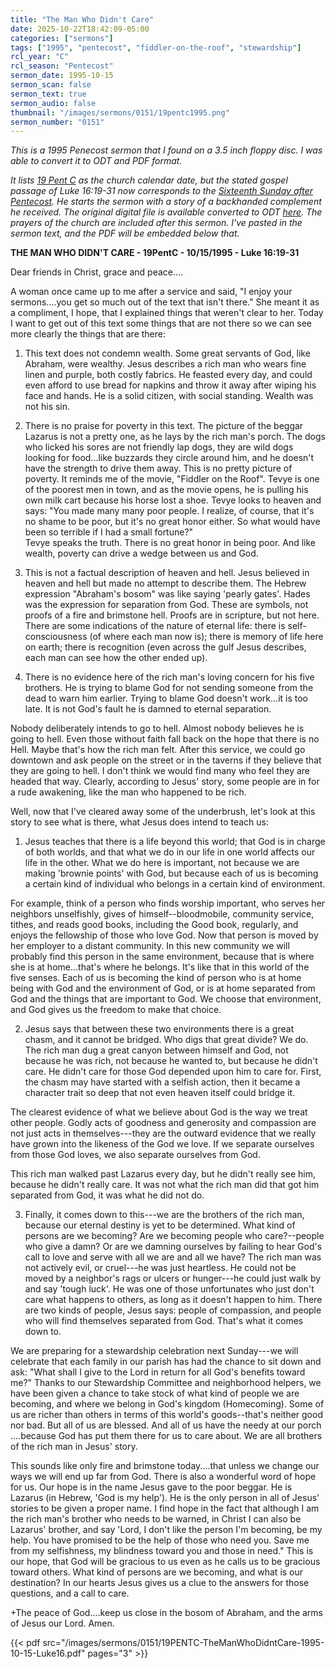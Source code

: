 ```yaml
---
title: "The Man Who Didn't Care"
date: 2025-10-22T18:42:09-05:00
categories: ["sermons"]
tags: ["1995", "pentecost", "fiddler-on-the-roof", "stewardship"]
rcl_year: "C"
rcl_season: "Pentecost"
sermon_date: 1995-10-15
sermon_scan: false
sermon_text: true
sermon_audio: false
thumbnail: "/images/sermons/0151/19pentc1995.png"
sermon_number: "0151"
---
```


_This is a 1995 Penecost sermon that I found on a 3.5 inch floppy disc. I was able to convert it to ODT and PDF format._

<!--more-->

_It lists [19 Pent C](https://lectionary.library.vanderbilt.edu/texts/?y=384&z=p&d=80) as the church calendar date, but the stated gospel passage of Luke 16:19-31 now corresponds to the [Sixteenth Sunday after Pentecost](https://lectionary.library.vanderbilt.edu/texts/?y=384&z=p&d=77). He starts the sermon with a story of a backhanded complement he received. The original digital file is available converted to ODT [here](/images/sermons/0151/19PENTC-TheManWhoDidntCare-1995-10-15-Luke16.odt). The prayers of the church are included after this sermon. I've pasted in the sermon text, and the PDF will be embedded below that._

**THE MAN WHO DIDN'T CARE - 19PentC - 10/15/1995 - Luke 16:19-31**

Dear friends in Christ, grace and peace....

A woman once came up to me after a service and said, "I enjoy your sermons....you get so much out of the text that isn't there."  She meant it as a compliment, I hope, that I explained things that weren't clear to her. Today I want to get out of this text some things that are not there so we can see more clearly the things that are there: 

1. This text does not condemn wealth.  Some great servants of God, like Abraham, were wealthy.  Jesus describes a rich man who wears fine linen and purple, both costly fabrics.  He feasted every day, and could  even afford to use bread for napkins and throw it away after wiping his face and hands. He is a solid citizen, with social standing.  Wealth was not his sin.

2. There is no praise for poverty in this text.  The picture of the beggar Lazarus is not a pretty one, as he lays by the rich man's porch.  The dogs who licked his sores are not friendly lap dogs, they are wild dogs looking for food...like buzzards they circle around him, and he doesn't have the strength to drive them away.  This is no pretty picture of poverty.  It reminds me of the movie, "Fiddler on the Roof".  Tevye is one of the poorest men in town, and as the movie opens, he is pulling his own milk cart because his horse lost a shoe.  Tevye looks to heaven and says: "You made many many poor people.  I realize, of course, that it's no shame to be poor, but it's no great honor either.  So what would have been so terrible if I had a small fortune?"  
Tevye speaks the truth.  There is no great honor in being poor.  And like wealth, poverty can drive a wedge between us and God.

3. This is not a factual description of heaven and hell.  Jesus believed in heaven and hell but made no attempt to describe them.  The Hebrew expression "Abraham's bosom" was like saying 'pearly gates'.  Hades was the expression for separation from God.  These are symbols, not proofs of a fire and brimstone hell.  Proofs are in scripture, but not here.
There are some indications of the nature of eternal life:  there is self-consciousness (of where each man now is); there is memory of life here on earth; there is recognition (even across the gulf Jesus describes, each man can see how the other ended up).

4. There is no evidence here of the rich man's loving concern for his five brothers.  He is trying to blame God for not sending someone from the dead to warn him earlier.  Trying to blame God doesn't work...it is too late.  It is not God's fault he is damned to eternal separation.

Nobody deliberately intends to go to hell.  Almost nobody believes he is going to hell.  Even those without faith fall back on the hope that there is no Hell.  Maybe that's how the rich man felt.  After this service, we could go downtown and ask people on the street or in the taverns if they believe that they are going to hell.  I don't think we would find many who feel they are headed that way.  Clearly, according to Jesus' story, some people are in for a rude awakening, like the man who happened to be rich.

Well, now that I've cleared away some of the underbrush, let's look at this story to see what is there, what Jesus does intend to teach us:

1. Jesus teaches that there is a life beyond this world; that God is in charge of both worlds, and that what we do in our life in one world affects our life in the other.  What we do here is important, not because we are making 'brownie points' with God, but because each of us is becoming a certain kind of individual who belongs in a certain kind of environment.  

For example, think of a person who finds worship important, who serves her neighbors unselfishly, gives of himself--bloodmobile, community service, tithes, and reads good books, including the Good book, regularly, and enjoys the fellowship of those who love God.  Now that person is moved by her employer to a distant community.  In this new community we will probably find this person in the same environment, because that is where she is at home...that's where he belongs.  It's like that in this world of the five senses.  Each of us is becoming the kind of person who is at home being with God and the environment of God, or is at home separated from God and the things that are important to God.  We choose that environment, and God gives us the freedom to make that choice.

2.  Jesus says that between these two environments there is a great chasm, and it cannot be bridged.  Who digs that great divide?  We do.  The rich man dug a great canyon between himself and God, not because he was rich, not because he wanted to, but because he didn't care.  He didn't care for those God depended upon him to care for.  First, the chasm may have started with a selfish action, then it became a character trait so deep that not even heaven itself could bridge it.

The clearest evidence of what we believe about God is the way we treat other people.  Godly acts of goodness and generosity and compassion are not just acts in themselves---they are the outward evidence that we really have grown into the likeness of the God we love.  If we separate ourselves from those God loves, we also separate ourselves from God.

This rich man walked past Lazarus every day, but he didn't really see him, because he didn't really care.  It was not what the rich man did that got him separated from God, it was what he did not do.

3.  Finally, it comes down to this---we are the brothers of the rich man, because our eternal destiny is yet to be determined.  What kind of persons are we becoming?  Are we becoming people who care?--people who give a damn?  Or are we damning ourselves by failing to hear God's call to love and serve with all we are and all we have?  The rich man was not actively evil, or cruel---he was just heartless.  He could not be moved by a neighbor's rags or ulcers or hunger---he could just walk by and say 'tough luck'.  He was one of those unfortunates who just don't care what happens to others, as long as it doesn't happen to him.  There are two kinds of people, Jesus says: people of compassion, and people who will find themselves separated from God.  That's what it comes down to.
     
We are preparing for a stewardship celebration next Sunday---we will celebrate that each family in our parish has had the chance to sit down and ask: "What shall I give to the Lord in return for all God's benefits toward me?"  Thanks to our Stewardship Committee and neighborhood helpers, we have been given a chance to take stock of what kind of people we are becoming, and where we belong in God's kingdom (Homecoming).  Some of us are richer than others in terms of this world's goods--that's neither good nor bad.  But all of us are blessed.  And all of us have the needy at our porch ....because God has put them there for us to care about.  We are all brothers of the rich man in Jesus' story.

This sounds like only fire and brimstone today....that unless we change our ways we will end up far from God.  There is also a wonderful word of hope for us.  Our hope is in the name Jesus gave to the poor beggar.  He is Lazarus (in Hebrew, 'God is my help').  He is the only person in all of Jesus' stories to be given a proper name.  I find hope in the fact that although I am the rich man's brother who needs to be warned, in Christ I can also be Lazarus' brother, and say 'Lord, I don't like the person I'm becoming, be my help.  You have promised to be the help of those who need you.  Save me from my selfishness, my blindness toward you and those in need."  This is our hope, that God will be gracious to us even as he calls us to be gracious toward others.  What kind of persons are we becoming, and what is our destination?  In our hearts Jesus gives us a clue to the answers for those questions, and a call to care.

+The peace of God....keep us close in the bosom of Abraham, and the arms of Jesus our Lord. Amen.

{{< pdf src="/images/sermons/0151/19PENTC-TheManWhoDidntCare-1995-10-15-Luke16.pdf" pages="3" >}}
